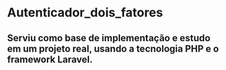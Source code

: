 # Autenticador_dois_fatores
## Serviu como base de implementação e estudo em um projeto real, usando a tecnologia PHP e o framework Laravel.
